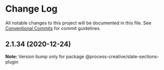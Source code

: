 # Change Log

All notable changes to this project will be documented in this file.
See [Conventional Commits](https://conventionalcommits.org) for commit guidelines.

## 2.1.34 (2020-12-24)

**Note:** Version bump only for package @process-creative/slate-sections-plugin
